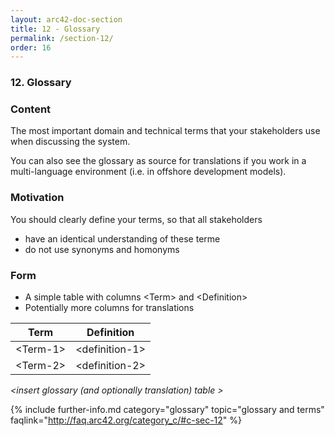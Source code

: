 ```yaml
---
layout: arc42-doc-section
title: 12 - Glossary
permalink: /section-12/
order: 16
---
```


### 12. Glossary

<div class="arc42-help" markdown="1">

### Content
The most important domain and technical terms that your stakeholders use when discussing the system.

You can also see the glossary as source for translations if you work in a multi-language environment (i.e. in offshore development models).

### Motivation
You should clearly define your terms, so that all stakeholders

* have an identical understanding of these terme
* do not use synonyms and homonyms

### Form
* A simple table with columns &lt;Term> and &lt;Definition>
* Potentially more columns for translations

| Term           | Definition        |
|----------------|-------------------|
| &lt;Term-1>    | &lt;definition-1> |
| &lt;Term-2>    | &lt;definition-2> |

</div>

_&lt;insert glossary (and optionally translation) table >_


{% include further-info.md
   category="glossary"
   topic="glossary and terms"
   faqlink="http://faq.arc42.org/category_c/#c-sec-12" %}
